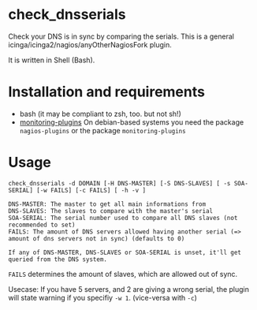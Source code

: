 # check_dnsserials

Check your DNS is in sync by comparing the serials. This is a general icinga/icinga2/nagios/anyOtherNagiosFork plugin.

It is written in Shell (Bash).

# Installation and requirements

*   bash (it may be compliant to zsh, too. but not sh!)
*   [monitoring-plugins](https://github.com/monitoring-plugins/monitoring-plugins)
    On debian-based systems you need the package `nagios-plugins` or the package `monitoring-plugins`

# Usage

	check_dnsserials -d DOMAIN [-H DNS-MASTER] [-S DNS-SLAVES] [ -s SOA-SERIAL] [-w FAILS] [-c FAILS] [ -h -v ]

	DNS-MASTER: The master to get all main informations from
	DNS-SLAVES: The slaves to compare with the master's serial
	SOA-SERIAL: The serial number used to compare all DNS slaves (not recommended to set)
	FAILS: The amount of DNS servers allowed having another serial (=> amount of dns servers not in sync) (defaults to 0)

	If any of DNS-MASTER, DNS-SLAVES or SOA-SERIAL is unset, it'll get queried from the DNS system.

`FAILS` determines the amount of slaves, which are allowed out of sync.

Usecase: If you have 5 servers, and 2 are giving a wrong serial, the plugin will state warning if you specifiy `-w 1`. (vice-versa with `-c`)
